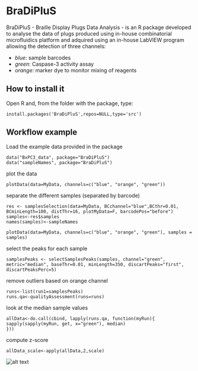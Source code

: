 BraDiPluS
=========
BraDiPluS - Braille Display Plugs Data Analysis - is an R package developed to analyse the data of plugs produced using in-house combinatorial microfluidics platform and adquired using an in-house LabVIEW program allowing the detection of three channels:
* _blue_: sample barcodes
* _green_: Caspase-3 activity assay
* _orange_: marker dye to monitor mixing of reagents 


## How to install it

Open R and, from the folder with the package, type:

```
install.packages('BraDiPluS',repos=NULL,type='src')
```

## Workflow example

Load the example data provided in the package

```
data("BxPC3_data", package="BraDiPluS")
data("sampleNames", package="BraDiPluS")
```

plot the data

```
plotData(data=MyData, channels=c("blue", "orange", "green"))
```

separate the different samples (separated by barcode) 

```
res <- samplesSelection(data=MyData, BCchannel="blue",BCthr=0.01, BCminLength=100, distThr=16, plotMyData=F, barcodePos="before")
samples<-res$samples
names(samples)<-sampleNames

plotData(data=MyData, channels=c("blue", "orange", "green"), samples = samples)
```

select the peaks for each sample
```
samplesPeaks <- selectSamplesPeaks(samples, channel="green", metric="median", baseThr=0.01, minLength=350, discartPeaks="first", discartPeaksPerc=5)
```

remove outliers based on orange channel
```
runs<-list(run1=samplesPeaks)
runs.qa<-qualityAssessment(runs=runs)
```

look at the median sample values
```
allData<-do.call(cbind, lapply(runs.qa, function(myRun){
sapply(sapply(myRun, get, x="green"), median)
}))
```

compute z-score
```
allData_scale<-apply(allData,2,scale)
```


![alt text](https://s-media-cache-ak0.pinimg.com/564x/50/0a/43/500a43906dea54dbff4d81d9ab7dfb23.jpg "BraDiPluS")